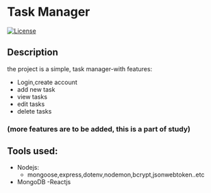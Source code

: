 # Task Manager

[![License](https://img.shields.io/badge/license-MIT-blue.svg)](LICENSE)

## Description

the project is a simple, task manager-with features:

- Login,create account
- add new task
- view tasks
- edit tasks
- delete tasks

### (more features are to be added, this is a part of study)

## Tools used:

- Nodejs:
  - mongoose,express,dotenv,nodemon,bcrypt,jsonwebtoken..etc
- MongoDB
-Reactjs
